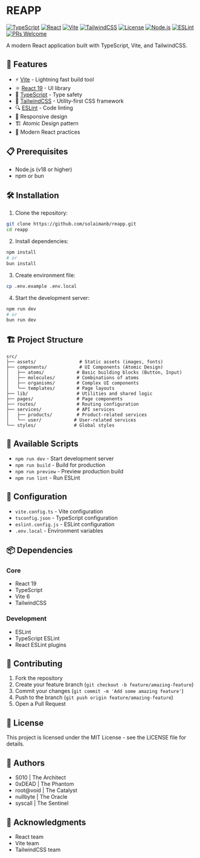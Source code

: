 # REAPP

[![TypeScript](https://img.shields.io/badge/TypeScript-5.7.2-blue.svg)](https://www.typescriptlang.org/)
[![React](https://img.shields.io/badge/React-19.0.0-61DAFB.svg)](https://reactjs.org/)
[![Vite](https://img.shields.io/badge/Vite-6.2.0-646CFF.svg)](https://vitejs.dev/)
[![TailwindCSS](https://img.shields.io/badge/TailwindCSS-4.0.17-38B2AC.svg)](https://tailwindcss.com/)
[![License](https://img.shields.io/badge/License-MIT-green.svg)](LICENSE)
[![Node.js](https://img.shields.io/badge/Node.js-18+-339933.svg)](https://nodejs.org/)
[![ESLint](https://img.shields.io/badge/ESLint-9.21.0-4B32C3.svg)](https://eslint.org/)
[![PRs Welcome](https://img.shields.io/badge/PRs-welcome-brightgreen.svg)](CONTRIBUTING.md)

A modern React application built with TypeScript, Vite, and TailwindCSS.

## 🚀 Features

- ⚡️ [Vite](https://vitejs.dev/) - Lightning fast build tool
- ⚛️ [React 19](https://reactjs.org/) - UI library
- 📘 [TypeScript](https://www.typescriptlang.org/) - Type safety
- 🎨 [TailwindCSS](https://tailwindcss.com/) - Utility-first CSS framework
- 🔍 [ESLint](https://eslint.org/) - Code linting
- 📱 Responsive design
- 🏗️ Atomic Design pattern
- 🔄 Modern React practices

## 📋 Prerequisites

- Node.js (v18 or higher)
- npm or bun

## 🛠️ Installation

1. Clone the repository:

```bash
git clone https://github.com/solaimanb/reapp.git
cd reapp
```

2. Install dependencies:

```bash
npm install
# or
bun install
```

3. Create environment file:

```bash
cp .env.example .env.local
```

4. Start the development server:

```bash
npm run dev
# or
bun run dev
```

## 🏗️ Project Structure

```
src/
├── assets/                # Static assets (images, fonts)
├── components/            # UI Components (Atomic Design)
│   ├── atoms/            # Basic building blocks (Button, Input)
│   ├── molecules/        # Combinations of atoms
│   ├── organisms/        # Complex UI components
│   └── templates/        # Page layouts
├── lib/                  # Utilities and shared logic
├── pages/                # Page components
├── routes/               # Routing configuration
├── services/             # API services
│   ├── products/         # Product-related services
│   └── user/            # User-related services
└── styles/              # Global styles
```

## 🚀 Available Scripts

- `npm run dev` - Start development server
- `npm run build` - Build for production
- `npm run preview` - Preview production build
- `npm run lint` - Run ESLint

## 🔧 Configuration

- `vite.config.ts` - Vite configuration
- `tsconfig.json` - TypeScript configuration
- `eslint.config.js` - ESLint configuration
- `.env.local` - Environment variables

## 📦 Dependencies

### Core

- React 19
- TypeScript
- Vite 6
- TailwindCSS

### Development

- ESLint
- TypeScript ESLint
- React ESLint plugins

## 🤝 Contributing

1. Fork the repository
2. Create your feature branch (`git checkout -b feature/amazing-feature`)
3. Commit your changes (`git commit -m 'Add some amazing feature'`)
4. Push to the branch (`git push origin feature/amazing-feature`)
5. Open a Pull Request

## 📄 License

This project is licensed under the MIT License - see the LICENSE file for details.

## 👥 Authors

- S010 | The Architect
- 0xDEAD | The Phantom
- root@void | The Catalyst
- nullbyte | The Oracle
- syscall | The Sentinel

## 🙏 Acknowledgments

- React team
- Vite team
- TailwindCSS team
